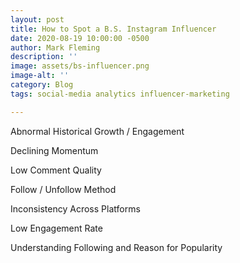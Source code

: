 ```yaml
---
layout: post
title: How to Spot a B.S. Instagram Influencer
date: 2020-08-19 10:00:00 -0500
author: Mark Fleming
description: ''
image: assets/bs-influencer.png
image-alt: ''
category: Blog
tags: social-media analytics influencer-marketing

---
```

Abnormal Historical Growth / Engagement

Declining Momentum

Low Comment Quality

Follow / Unfollow Method

Inconsistency Across Platforms

Low Engagement Rate

Understanding Following and Reason for Popularity